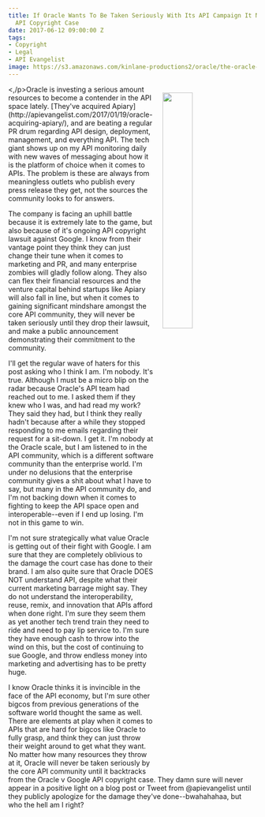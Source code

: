 ```yaml
---
title: If Oracle Wants To Be Taken Seriously With Its API Campaign It Needs To Drop
  API Copyright Case
date: 2017-06-12 09:00:00 Z
tags:
- Copyright
- Legal
- API Evangelist
image: https://s3.amazonaws.com/kinlane-productions2/oracle/the-oracle-in-the-matrix.jpg
---
```


<p><img src="https://s3.amazonaws.com/kinlane-productions2/oracle/the-oracle-in-the-matrix.jpg" align="right" width="35%" style="padding: 15px;" /><,/p>Oracle is investing a serious amount resources to become a contender in the API space lately. [They've acquired Apiary](http://apievangelist.com/2017/01/19/oracle-acquiring-apiary/), and are beating a regular PR drum regarding API design, deployment, management, and everything API. The tech giant shows up on my API monitoring daily with new waves of messaging about how it is the platform of choice when it comes to APIs. The problem is these are always from meaningless outlets who publish every press release they get, not the sources the community looks to for answers.

The company is facing an uphill battle because it is extremely late to the game, but also because of it's ongoing API copyright lawsuit against Google. I know from their vantage point they think they can just change their tune when it comes to marketing and PR, and many enterprise zombies will gladly follow along. They also can flex their financial resources and the venture capital behind startups like Apiary will also fall in line, but when it comes to gaining significant mindshare amongst the core API community, they will never be taken seriously until they drop their lawsuit, and make a public announcement demonstrating their commitment to the community.

I'll get the regular wave of haters for this post asking who I think I am. I'm nobody. It's true. Although I must be a micro blip on the radar because Oracle's API team had reached out to me. I asked them if they knew who I was, and had read my work? They said they had, but I think they really hadn't because after a while they stopped responding to me emails regarding their request for a sit-down. I get it. I'm nobody at the Oracle scale, but I am listened to in the API community, which is a different software community than the enterprise world. I'm under no delusions that the enterprise community gives a shit about what I have to say, but many in the API community do, and I'm not backing down when it comes to fighting to keep the API space open and interoperable--even if I end up losing. I'm not in this game to win.

I'm not sure strategically what value Oracle is getting out of their fight with Google. I am sure that they are completely oblivious to the damage the court case has done to their brand. I am also quite sure that Oracle DOES NOT understand API, despite what their current marketing barrage might say. They do not understand the interoperability, reuse, remix, and innovation that APIs afford when done right. I'm sure they seem them as yet another tech trend train they need to ride and need to pay lip service to. I'm sure they have enough cash to throw into the wind on this, but the cost of continuing to sue Google, and throw endless money into marketing and advertising has to be pretty huge.

I know Oracle thinks it is invincible in the face of the API economy, but I'm sure other bigcos from previous generations of the software world thought the same as well. There are elements at play when it comes to APIs that are hard for bigcos like Oracle to fully grasp, and think they can just throw their weight around to get what they want. No matter how many resources they throw at it, Oracle will never be taken seriously by the core API community until it backtracks from the Oracle v Google API copyright case. They damn sure will never appear in a positive light on a blog post or Tweet from @apievangelist until they publicly apologize for the damage they've done--bwahahahaa, but who the hell am I right?